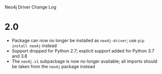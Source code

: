 Neo4j Driver Change Log

2.0
===
- Package can now no longer be installed as `neo4j-driver`; use `pip install neo4j` instead
- Support dropped for Python 2.7; explicit support added for Python 3.7 and 3.8
- The `neo4j.v1` subpackage is now no longer available; all imports should be taken from the `neo4j` package instead
